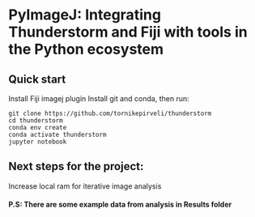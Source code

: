 # PyImageJ: Integrating Thunderstorm and Fiji with tools in the Python ecosystem


## Quick start


Install Fiji imagej plugin
Install git and conda, then run:

```
git clone https://github.com/tornikepirveli/thunderstorm
cd thunderstorm
conda env create
conda activate thunderstorm
jupyter notebook
```

## Next steps for the project:
Increase local ram for iterative image analysis

#### P.S: There are some example data from analysis in Results folder
